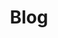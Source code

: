 ---
layout: blog
title: Blog
description: >
  Here, I highlight a media interview about my research!
last_modified_at: 2018-08-03
no_link_title: false 
no_excerpt: false 
hide_image: false
---